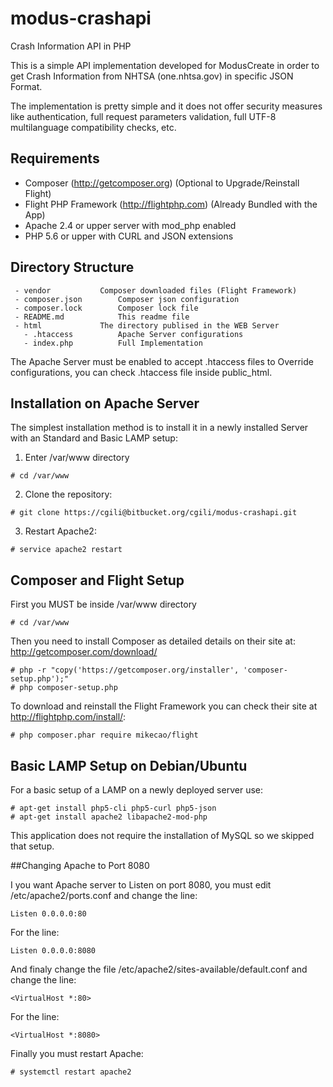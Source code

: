 # modus-crashapi

Crash Information API in PHP

This is a simple API implementation developed for ModusCreate in order to get
Crash Information from NHTSA (one.nhtsa.gov) in specific JSON Format.

The implementation is pretty simple and it does not offer security measures like
authentication, full request parameters validation, full UTF-8 multilanguage
compatibility checks, etc.

## Requirements

- Composer (http://getcomposer.org) (Optional to Upgrade/Reinstall Flight)
- Flight PHP Framework (http://flightphp.com) (Already Bundled with the App)
- Apache 2.4 or upper server with mod_php enabled
- PHP 5.6 or upper with CURL and JSON extensions

## Directory Structure

```
 - vendor			Composer downloaded files (Flight Framework)
 - composer.json		Composer json configuration
 - composer.lock		Composer lock file
 - README.md			This readme file
 - html				The directory publised in the WEB Server
   - .htaccess			Apache Server configurations
   - index.php			Full Implementation
```

The Apache Server must be enabled to accept .htaccess files to Override
configurations, you can check .htaccess file inside public_html.

## Installation on Apache Server

The simplest installation method is to install it in a newly
installed Server with an Standard and Basic LAMP setup:

1. Enter /var/www directory

```
# cd /var/www
```

2. Clone the repository:

```
# git clone https://cgili@bitbucket.org/cgili/modus-crashapi.git
```

3. Restart Apache2:

```
# service apache2 restart
```

## Composer and Flight Setup

First you MUST be inside /var/www directory

```
# cd /var/www
```

Then you need to install Composer as detailed details on their site at:
http://getcomposer.com/download/

```
# php -r "copy('https://getcomposer.org/installer', 'composer-setup.php');"
# php composer-setup.php
```

To download and reinstall the Flight Framework you can check their
site at http://flightphp.com/install/:

```
# php composer.phar require mikecao/flight
```

## Basic LAMP Setup on Debian/Ubuntu

For a basic setup of a LAMP on a newly deployed server use:

```
# apt-get install php5-cli php5-curl php5-json
# apt-get install apache2 libapache2-mod-php
```

This application does not require the installation of MySQL so
we skipped that setup.

##Changing Apache to Port 8080

I you want Apache server to Listen on port 8080, you must edit
/etc/apache2/ports.conf and change the line:

```
Listen 0.0.0.0:80
```

For the line:

```
Listen 0.0.0.0:8080
```

And finaly change the file /etc/apache2/sites-available/default.conf
and change the line:

```
<VirtualHost *:80>
```

For the line:

```
<VirtualHost *:8080>
```

Finally you must restart Apache:

```
# systemctl restart apache2
```

